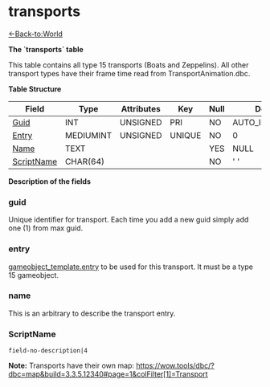 # transports

[<-Back-to:World](database-world)

**The \`transports\` table**

This table contains all type 15 transports (Boats and Zeppelins). All other transport types have their frame time read from TransportAnimation.dbc.

**Table Structure**

| Field           | Type      | Attributes | Key    | Null | Default        | Extra | Comment |
| --------------- | --------- | ---------- | ------ | ---- | -------------- | ----- | ------- |
| [Guid][1]       | INT       | UNSIGNED   | PRI    | NO   | AUTO_INCREMENT |       |         |
| [Entry][2]      | MEDIUMINT | UNSIGNED   | UNIQUE | NO   | 0              |       |         |
| [Name][3]       | TEXT      |            |        | YES  | NULL           |       |         |
| [ScriptName][4] | CHAR(64)  |            |        | NO   | ' '            |       |         |

[1]: #guid
[2]: #entry
[3]: #name
[4]: #scriptname

**Description of the fields**

### guid

Unique identifier for transport. Each time you add a new guid simply add one (1) from max guid.

### entry

[gameobject_template.entry](gameobject_template#entry) to be used for this transport. It must be a type 15 gameobject.

### name

This is an arbitrary to describe the transport entry.

### ScriptName

`field-no-description|4`

**Note:** Transports have their own map: https://wow.tools/dbc/?dbc=map&build=3.3.5.12340#page=1&colFilter[1]=Transport
